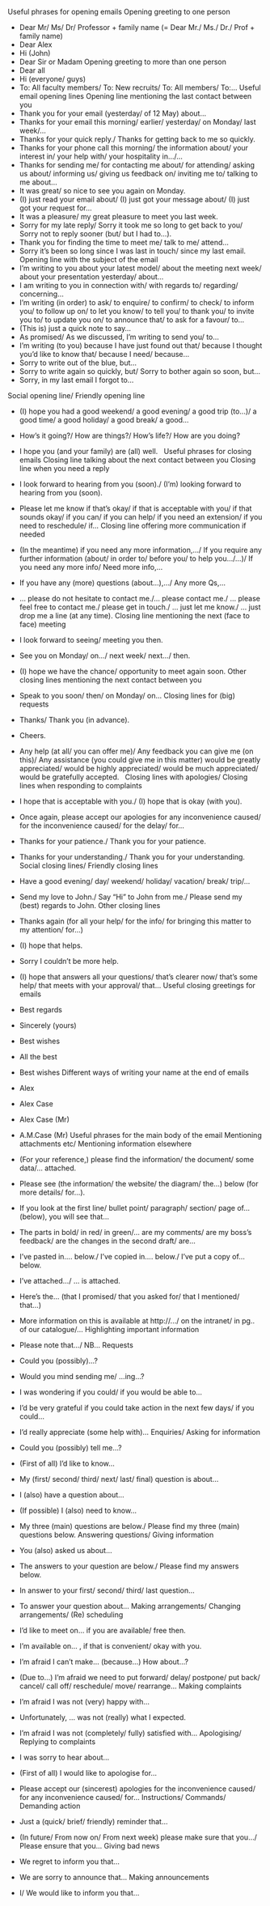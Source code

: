Useful phrases for opening emails
Opening greeting to one person
* Dear Mr/ Ms/ Dr/ Professor + family name (= Dear Mr./ Ms./ Dr./ Prof + family name)
* Dear Alex
* Hi (John)
* Dear Sir or Madam
Opening greeting to more than one person
* Dear all
* Hi (everyone/ guys)
* To: All faculty members/ To: New recruits/ To: All members/ To:…
Useful email opening lines
Opening line mentioning the last contact between you
* Thank you for your email (yesterday/ of 12 May) about…
* Thanks for your email this morning/ earlier/ yesterday/ on Monday/ last week/…
* Thanks for your quick reply./ Thanks for getting back to me so quickly.
* Thanks for your phone call this morning/ the information about/ your interest in/ your help with/ your hospitality in…/…
* Thanks for sending me/ for contacting me about/ for attending/ asking us about/ informing us/ giving us feedback on/ inviting me to/ talking to me about…
* It was great/ so nice to see you again on Monday.
* (I) just read your email about/ (I) just got your message about/ (I) just got your request for…
* It was a pleasure/ my great pleasure to meet you last week.
* Sorry for my late reply/ Sorry it took me so long to get back to you/ Sorry not to reply sooner (but/ but I had to…).
* Thank you for finding the time to meet me/ talk to me/ attend…
* Sorry it’s been so long since I was last in touch/ since my last email.
Opening line with the subject of the email
* I’m writing to you about your latest model/ about the meeting next week/ about your presentation yesterday/ about…
* I am writing to you in connection with/ with regards to/ regarding/ concerning…
* I’m writing (in order) to ask/ to enquire/ to confirm/ to check/ to inform you/ to follow up on/ to let you know/ to tell you/ to thank you/ to invite you to/ to update you on/ to announce that/ to ask for a favour/ to…
* (This is) just a quick note to say…
* As promised/ As we discussed, I’m writing to send you/ to…
* I’m writing (to you) because I have just found out that/ because I thought you’d like to know that/ because I need/ because…
* Sorry to write out of the blue, but…
* Sorry to write again so quickly, but/ Sorry to bother again so soon, but…
* Sorry, in my last email I forgot to…

Social opening line/ Friendly opening line
* (I) hope you had a good weekend/ a good evening/ a good trip (to...)/ a good time/ a good holiday/ a good break/ a good…
* How’s it going?/ How are things?/ How’s life?/ How are you doing?
* I hope you (and your family) are (all) well.
 
Useful phrases for closing emails
Closing line talking about the next contact between you
Closing line when you need a reply
* I look forward to hearing from you (soon)./ (I’m) looking forward to hearing from you (soon).
* Please let me know if that’s okay/ if that is acceptable with you/ if that sounds okay/ if you can/ if you can help/ if you need an extension/ if you need to reschedule/ if…
Closing line offering more communication if needed
* (In the meantime) if you need any more information,…/ If you require any further information (about/ in order to/ before you/ to help you…/…)/ If you need any more info/ Need more info,…
* If you have any (more) questions (about…),…/ Any more Qs,…
* … please do not hesitate to contact me./… please contact me./ … please feel free to contact me./ please get in touch./ … just let me know./ … just drop me a line (at any time).
Closing line mentioning the next (face to face) meeting
* I look forward to seeing/ meeting you then.
* See you on Monday/ on…/ next week/ next…/ then.
* (I) hope we have the chance/ opportunity to meet again soon.
Other closing lines mentioning the next contact between you
* Speak to you soon/ then/ on Monday/ on…
Closing lines for (big) requests
* Thanks/ Thank you (in advance).
* Cheers.
* Any help (at all/ you can offer me)/ Any feedback you can give me (on this)/ Any assistance (you could give me in this matter) would be greatly appreciated/ would be highly appreciated/ would be much appreciated/ would be gratefully accepted.  
Closing lines with apologies/ Closing lines when responding to complaints
* I hope that is acceptable with you./ (I) hope that is okay (with you).
* Once again, please accept our apologies for any inconvenience caused/ for the inconvenience caused/ for the delay/ for…
* Thanks for your patience./ Thank you for your patience.
* Thanks for your understanding./ Thank you for your understanding.
Social closing lines/ Friendly closing lines
* Have a good evening/ day/ weekend/ holiday/ vacation/ break/ trip/...
* Send my love to John./ Say “Hi” to John from me./ Please send my (best) regards to John.
Other closing lines
* Thanks again (for all your help/ for the info/ for bringing this matter to my attention/ for…)
* (I) hope that helps.
* Sorry I couldn’t be more help.
* (I) hope that answers all your questions/ that’s clearer now/ that’s some help/ that meets with your approval/ that…
Useful closing greetings for emails
* Best regards
* Sincerely (yours)
* Best wishes
* All the best
* Best wishes
Different ways of writing your name at the end of emails
* Alex
* Alex Case
* Alex Case (Mr)
* A.M.Case (Mr)
Useful phrases for the main body of the email
Mentioning attachments etc/ Mentioning information elsewhere

* (For your reference,) please find the information/ the document/ some data/… attached.
* Please see (the information/ the website/ the diagram/ the…) below (for more details/ for…).
* If you look at the first line/ bullet point/ paragraph/ section/ page of… (below), you will see that…
* The parts in bold/ in red/ in green/… are my comments/ are my boss’s feedback/ are the changes in the second draft/ are…
* I’ve pasted in…. below./ I’ve copied in…. below./ I’ve put a copy of… below.
* I’ve attached…/ ... is attached.
* Here’s the… (that I promised/ that you asked for/ that I mentioned/ that…)
* More information on this is available at http://.../ on the intranet/ in pg.. of our catalogue/…
Highlighting important information
* Please note that…/ NB…
Requests
* Could you (possibly)…?
* Would you mind sending me/ …ing…?
* I was wondering if you could/ if you would be able to…
* I’d be very grateful if you could take action in the next few days/ if you could…
* I’d really appreciate (some help with)…
Enquiries/ Asking for information
* Could you (possibly) tell me…?
* (First of all) I’d like to know…
* My (first/ second/ third/ next/ last/ final) question is about…
* I (also) have a question about…
* (If possible) I (also) need to know…
* My three (main) questions are below./ Please find my three (main) questions below.
Answering questions/ Giving information
* You (also) asked us about…
* The answers to your question are below./ Please find my answers below.
* In answer to your first/ second/ third/ last question…
* To answer your question about…
Making arrangements/ Changing arrangements/ (Re) scheduling
* I’d like to meet on… if you are available/ free then.
* I’m available on… , if that is convenient/ okay with you.
* I’m afraid I can’t make… (because…) How about…?
* (Due to…) I’m afraid we need to put forward/ delay/ postpone/ put back/ cancel/ call off/ reschedule/ move/ rearrange…
Making complaints
* I’m afraid I was not (very) happy with…
* Unfortunately, … was not (really) what I expected.
* I’m afraid I was not (completely/ fully) satisfied with…
Apologising/ Replying to complaints
* I was sorry to hear about…
* (First of all) I would like to apologise for…
* Please accept our (sincerest) apologies for the inconvenience caused/ for any inconvenience caused/ for…
Instructions/ Commands/ Demanding action
* Just a (quick/ brief/ friendly) reminder that…
* (In future/ From now on/ From next week) please make sure that you…/ Please ensure that you…
Giving bad news
* We regret to inform you that…
* We are sorry to announce that…
Making announcements
* I/ We would like to inform you that…
 
